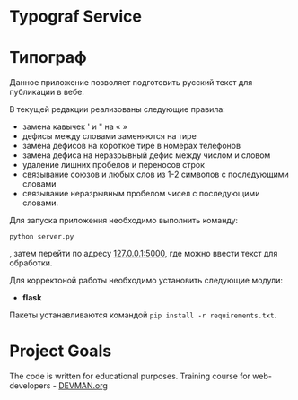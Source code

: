 # Typograf Service

# Типограф

Данное приложение позволяет подготовить русский текст для публикации в вебе.

В текущей редакции реализованы следующие правила:
* замена кавычек ' и " на « »
* дефисы между словами заменяются на тире
* замена дефисов на короткое тире в номерах телефонов
* замена дефиса на неразрывный дефис между числом и словом
* удаление лишних пробелов и переносов строк
* связывание союзов и любых слов из 1-2 символов с последующими словами
* связывание неразрывным пробелом чисел с последующими словами.

Для запуска приложения необходимо выполнить команду:
```
python server.py
```
, затем перейти по адресу [127.0.0.1:5000](http://127.0.0.1:5000/), 
где можно ввести текст для обработки.

Для корректоной работы необходимо установить следующие модули:
* **flask**

Пакеты устанавливаются командой `pip install -r requirements.txt`.

# Project Goals

The code is written for educational purposes. Training course for web-developers - [DEVMAN.org](https://devman.org)
